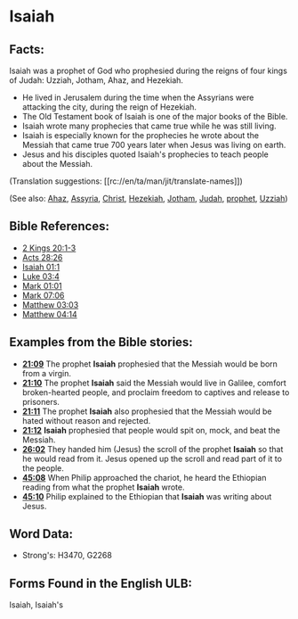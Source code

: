 # Isaiah

## Facts:

Isaiah was a prophet of God who prophesied during the reigns of four kings of Judah: Uzziah, Jotham, Ahaz, and Hezekiah.

* He lived in Jerusalem during the time when the Assyrians were attacking the city, during the reign of Hezekiah.
* The Old Testament book of Isaiah is one of the major books of the Bible.
* Isaiah wrote many prophecies that came true while he was still living.
* Isaiah is especially known for the prophecies he wrote about the Messiah that came true 700 years later when Jesus was living on earth.
* Jesus and his disciples quoted Isaiah's prophecies to teach people about the Messiah.

(Translation suggestions: [[rc://en/ta/man/jit/translate-names]])

(See also: [Ahaz](../names/ahaz.md), [Assyria](../names/assyria.md), [Christ](../kt/christ.md), [Hezekiah](../names/hezekiah.md), [Jotham](../names/jotham.md), [Judah](../names/kingdomofjudah.md), [prophet](../kt/prophet.md), [Uzziah](../names/uzziah.md))

## Bible References:

* [2 Kings 20:1-3](rc://en/tn/help/2ki/20/01)
* [Acts 28:26](rc://en/tn/help/act/28/26)
* [Isaiah 01:1](rc://en/tn/help/isa/01/1)
* [Luke 03:4](rc://en/tn/help/luk/03/4)
* [Mark 01:01](rc://en/tn/help/mrk/01/01)
* [Mark 07:06](rc://en/tn/help/mrk/07/06)
* [Matthew 03:03](rc://en/tn/help/mat/03/03)
* [Matthew 04:14](rc://en/tn/help/mat/04/14)

## Examples from the Bible stories:

* __[21:09](rc://en/tn/help/obs/21/09)__ The prophet __Isaiah__ prophesied that the Messiah would be born from a virgin.
* __[21:10](rc://en/tn/help/obs/21/10)__ The prophet __Isaiah__ said the Messiah would live in Galilee, comfort broken-hearted people, and proclaim freedom to captives and release to prisoners.
* __[21:11](rc://en/tn/help/obs/21/11)__ The prophet __Isaiah__ also prophesied that the Messiah would be hated without reason and rejected.
* __[21:12](rc://en/tn/help/obs/21/12)__ __Isaiah__ prophesied that people would spit on, mock, and beat the Messiah.
* __[26:02](rc://en/tn/help/obs/26/02)__ They handed him (Jesus) the scroll of the prophet __Isaiah__ so that he would read from it. Jesus opened up the scroll and read part of it to the people.
* __[45:08](rc://en/tn/help/obs/45/08)__ When Philip approached the chariot, he heard the Ethiopian reading from what the prophet __Isaiah__ wrote.
* __[45:10](rc://en/tn/help/obs/45/10)__ Philip explained to the Ethiopian that __Isaiah__ was writing about Jesus.

## Word Data:

* Strong's: H3470, G2268

## Forms Found in the English ULB:

Isaiah, Isaiah's
